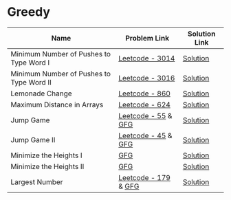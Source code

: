 # Greedy


| Name       | Problem Link                       | Solution Link                      |
|--------------------|------------------------------------|-----------------------------------|
| Minimum Number of Pushes to Type Word I          | [Leetcode - 3014](https://leetcode.com/problems/minimum-number-of-pushes-to-type-word-i/description/)                | [Solution](https://github.com/moinhameed27/Ultimate-DSA/blob/main/Greedy/Minimum%20Number%20of%20Pushes%20to%20Type%20Word%20I.cpp)              |
| Minimum Number of Pushes to Type Word II          | [Leetcode - 3016](https://leetcode.com/problems/minimum-number-of-pushes-to-type-word-ii/description/)                | [Solution](https://github.com/moinhameed27/Ultimate-DSA/blob/main/Greedy/Minimum%20Number%20of%20Pushes%20to%20Type%20Word%20II.java)              |
| Lemonade Change          | [Leetcode - 860](https://leetcode.com/problems/lemonade-change/description/)                | [Solution](https://github.com/moinhameed27/Ultimate-DSA/blob/main/Greedy/Lemonade%20Change.java)              |
| Maximum Distance in Arrays          | [Leetcode - 624](https://leetcode.com/problems/maximum-distance-in-arrays/)                | [Solution](https://github.com/moinhameed27/Ultimate-DSA/blob/main/Greedy/Maximum%20Distance%20in%20Arrays.cpp)              |
| Jump Game          | [Leetcode - 55](https://leetcode.com/problems/jump-game/description/) & [GFG](https://www.geeksforgeeks.org/problems/jump-game/1)                | [Solution](https://github.com/moinhameed27/Ultimate-DSA/blob/main/Greedy/Jump%20Game.cpp)              |
| Jump Game II         | [Leetcode - 45](https://leetcode.com/problems/jump-game-ii/description/) & [GFG](https://www.geeksforgeeks.org/problems/minimum-number-of-jumps-1587115620/1)                | [Solution](https://github.com/moinhameed27/Ultimate-DSA/blob/main/Greedy/Jump%20Game%20II.cpp)              |
| Minimize the Heights I         | [GFG](https://www.geeksforgeeks.org/problems/minimize-the-heights-i/1)                | [Solution](https://github.com/moinhameed27/Ultimate-DSA/blob/main/Greedy/Minimize%20the%20Heights%20I.cpp)              |
| Minimize the Heights II          | [GFG](https://www.geeksforgeeks.org/problems/minimize-the-heights3351/1)                | [Solution](https://github.com/moinhameed27/Ultimate-DSA/blob/main/Greedy/Minimize%20the%20Heights%20II.cppa)              |
| Largest Number         | [Leetcode - 179](https://leetcode.com/problems/largest-number/) & [GFG](https://www.geeksforgeeks.org/problems/largest-number-formed-from-an-array1117/1)                | [Solution](https://github.com/moinhameed27/Ultimate-DSA/blob/main/Greedy/Largest%20Number.cpp)              |  
